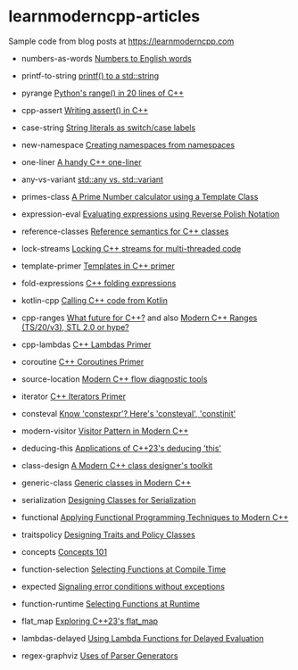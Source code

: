 # learnmoderncpp-articles

Sample code from blog posts at https://learnmoderncpp.com

* numbers-as-words [Numbers to English words](https://learnmoderncpp.com/2019/09/30/numbers-to-english-words/)

* printf-to-string [printf() to a std::string](https://learnmoderncpp.com/2019/11/04/printf-to-a-stdstring/)

* pyrange [Python's range() in 20 lines of C++](https://learnmoderncpp.com/2019/11/18/pythons-range-in-20-lines-of-c/)

* cpp-assert [Writing assert() in C++](https://learnmoderncpp.com/2020/02/10/writing-assert-in-cpp/)

* case-string [String literals as switch/case labels](https://learnmoderncpp.com/2020/06/01/strings-as-switch-case-labels/)

* new-namespace [Creating namespaces from namespaces](https://learnmoderncpp.com/2020/09/02/creating-namespaces-from-namespaces/)

* one-liner [A handy C++ one-liner](https://learnmoderncpp.com/2020/09/07/a-handy-c-one-liner/)

* any-vs-variant [std::any vs. std::variant](https://learnmoderncpp.com/2020/11/05/stdany-vs-stdvariant-1/)

* primes-class [A Prime Number calculator using a Template Class](https://learnmoderncpp.com/2020/12/24/a-prime-number-calculator-using-a-template-class/)

* expression-eval [Evaluating expressions using Reverse Polish Notation](https://learnmoderncpp.com/2021/02/09/evaluating-expressions-using-reverse-polish-1/)

* reference-classes [Reference semantics for C++ classes](https://learnmoderncpp.com/2021/02/26/reference-semantics-for-c-classes/)

* lock-streams [Locking C++ streams for multi-threaded code](https://learnmoderncpp.com/2021/04/30/locking-c-streams-for-multi-threaded-code/)

* template-primer [Templates in C++ primer](https://learnmoderncpp.com/2021/06/17/templates-in-c-primer-1/)

* fold-expressions [C++ folding expressions](https://learnmoderncpp.com/2021/08/10/c-folding-expressions/)

* kotlin-cpp [Calling C++ code from Kotlin](http://learnmoderncpp.com/2021/10/13/calling-c-code-from-kotlin/)

* cpp-ranges [What future for C++?](https://learnmoderncpp.com/2022/01/20/what-future-for-c/) and also [Modern C++ Ranges (TS/20/v3), STL 2.0 or hype?](https://learnmoderncpp.com/2022/03/05/modern-c-ranges-ts-20-v3-stl-2-0-or-hype/)

* cpp-lambdas [C++ Lambdas Primer](https://learnmoderncpp.com/2022/04/08/c-lambdas-primer-1/)

* coroutine [C++ Coroutines Primer](https://learnmoderncpp.com/2022/06/30/c-coroutines-primer-1/)

* source-location [Modern C++ flow diagnostic tools](https://learnmoderncpp.com/2022/08/24/modern-c-flow-diagnostic-tools/)

* iterator [C++ Iterators Primer](https://learnmoderncpp.com/2022/09/30/c-iterators-primer/)

* consteval [Know 'constexpr'? Here's 'consteval', 'constinit'](https://learnmoderncpp.com/2022/10/18/know-constexpr-heres-consteval-constinit/)

* modern-visitor [Visitor Pattern in Modern C++](https://learnmoderncpp.com/2022/11/01/visitor-pattern-in-modern-c/)

* deducing-this [Applications of C++23's deducing 'this'](https://learnmoderncpp.com/2022/12/07/applications-of-c23s-deducing-this/)

* class-design [A Modern C++ class designer's toolkit](https://learnmoderncpp.com/2023/01/16/a-modern-c-class-designers-toolkit/)

* generic-class [Generic classes in Modern C++](https://learnmoderncpp.com/2023/04/22/generic-classes-in-modern-c/)

* serialization [Designing Classes for Serialization](http://learnmoderncpp.com/2023/06/18/designing-classes-for-serialization/)

* functional [Applying Functional Programming Techniques to Modern C++](https://learnmoderncpp.com/2023/08/03/applying-functional-programming-techniques-to-modern-c/)

* traitspolicy [Designing Traits and Policy Classes](https://learnmoderncpp.com/2023/08/20/designing-traits-and-policy-classes/)

* concepts [Concepts 101](https://learnmoderncpp.com/2023/09/03/concepts-101/)

* function-selection [Selecting Functions at Compile Time](https://learnmoderncpp.com/2023/09/26/selecting-functions-at-compile-time/)

* expected [Signaling error conditions without exceptions](https://learnmoderncpp.com/2023/10/28/signaling-error-conditions-without-exceptions/)

* function-runtime [Selecting Functions at Runtime](https://learnmoderncpp.com/2023/11/22/selecting-functions-at-runtime/)

* flat_map [Exploring C++23's flat_map](https://learnmoderncpp.com/2024/01/30/exploring-c23s-flat_map/)

* lambdas-delayed [Using Lambda Functions for Delayed Evaluation](https://learnmoderncpp.com/2024/02/24/using-lambda-functions-for-delayed-evaluation/)

* regex-graphviz [Uses of Parser Generators](https://learnmoderncpp.com/2024/08/14/uses-of-parser-generators/)
